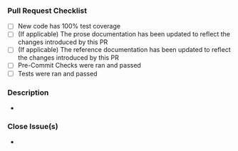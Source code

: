[//]: # "By submitting this pull request, you agree to:"
[//]: # "- follow [PSFs's Code of Conduct](https://www.python.org/psf/conduct/)"
[//]: # "- follow [Bytes's contribution guidelines](https://github.com/JacobCoffee/byte/blob/main/CONTRIBUTING.rst)"

### Pull Request Checklist

- [ ] New code has 100% test coverage
- [ ] (If applicable) The prose documentation has been updated to reflect the changes introduced by this PR
- [ ] (If applicable) The reference documentation has been updated to reflect the changes introduced by this PR
- [ ] Pre-Commit Checks were ran and passed
- [ ] Tests were ran and passed

### Description
[//]: # "Please describe your pull request for new release changelog purposes"

-

### Close Issue(s)
[//]: # "Please add in issue numbers this pull request will close, if applicable"
[//]: # "Examples: Fixes #4321 or Closes #1234"

-
